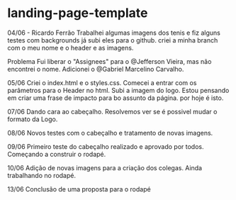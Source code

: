 # landing-page-template
04/06 - Ricardo Ferrão
Trabalhei algumas imagens dos tenis e fiz alguns testes com backgrounds
já subi eles para o github.
criei a minha branch com o meu nome e o header e as imagens.

Problema
Fui liberar o "Assignees" para o @Jefferson Vieira, mas não encontrei o nome.
Adicionei o @Gabriel Marcelino Carvalho.

05/06
Criei o index.html e o styles.css.
Comecei a entrar com os parâmetros para o Header no html.
Subi a imagem do logo.
Estou pensando em criar uma frase de impacto para bo assunto da página.
por hoje é isto.

07/06 
Dando cara ao cabeçalho.
Resolvemos ver se é possivel mudar o formato da Logo.

08/06
Novos testes com o cabeçalho e tratamento de novas imagens.

09/06
Primeiro teste do cabeçalho realizado e aprovado por todos.
Começando a construir o rodapé.

10/06
Adição de novas imagens para a criação dos colegas.
Ainda trabalhando no rodapé.

13/06
Conclusão de uma proposta para o rodapé

